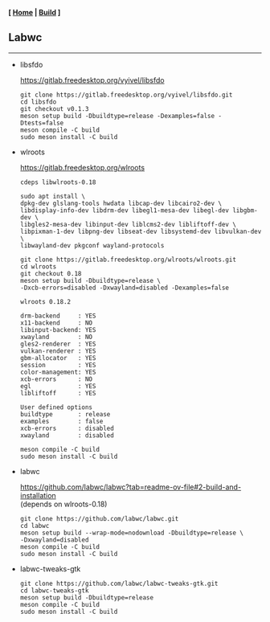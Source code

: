<link href="../style.css" rel="stylesheet"></link>

**[ [Home](../index.html) | [Build](15-build.html) ]**

## Labwc

---

* libsfdo
    
    https://gitlab.freedesktop.org/vyivel/libsfdo  
    
    ```
    git clone https://gitlab.freedesktop.org/vyivel/libsfdo.git
    cd libsfdo
    git checkout v0.1.3
    meson setup build -Dbuildtype=release -Dexamples=false -Dtests=false
    meson compile -C build
    sudo meson install -C build
    ```

* wlroots
    
    https://gitlab.freedesktop.org/wlroots  
    
    ```
    cdeps libwlroots-0.18

    sudo apt install \
    dpkg-dev glslang-tools hwdata libcap-dev libcairo2-dev \
    libdisplay-info-dev libdrm-dev libegl1-mesa-dev libegl-dev libgbm-dev \
    libgles2-mesa-dev libinput-dev liblcms2-dev libliftoff-dev \
    libpixman-1-dev libpng-dev libseat-dev libsystemd-dev libvulkan-dev \
    libwayland-dev pkgconf wayland-protocols
    ```

    ```
    git clone https://gitlab.freedesktop.org/wlroots/wlroots.git
    cd wlroots
    git checkout 0.18
    meson setup build -Dbuildtype=release \
    -Dxcb-errors=disabled -Dxwayland=disabled -Dexamples=false
    ```
    
    ```
    wlroots 0.18.2

    drm-backend     : YES
    x11-backend     : NO
    libinput-backend: YES
    xwayland        : NO
    gles2-renderer  : YES
    vulkan-renderer : YES
    gbm-allocator   : YES
    session         : YES
    color-management: YES
    xcb-errors      : NO
    egl             : YES
    libliftoff      : YES

  User defined options
    buildtype       : release
    examples        : false
    xcb-errors      : disabled
    xwayland        : disabled
    ```
    
    ```
    meson compile -C build
    sudo meson install -C build
    ```
    
* labwc

    https://github.com/labwc/labwc?tab=readme-ov-file#2-build-and-installation  
    (depends on wlroots-0.18)

    ```
    git clone https://github.com/labwc/labwc.git
    cd labwc
    meson setup build --wrap-mode=nodownload -Dbuildtype=release \
    -Dxwayland=disabled
    meson compile -C build
    sudo meson install -C build
    ```

* labwc-tweaks-gtk

    ```
    git clone https://github.com/labwc/labwc-tweaks-gtk.git
    cd labwc-tweaks-gtk
    meson setup build -Dbuildtype=release
    meson compile -C build
    sudo meson install -C build
    ```

<br/>


